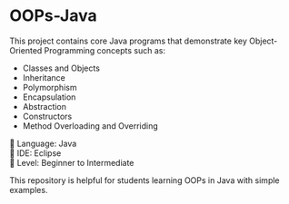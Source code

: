# OOPs-Java

This project contains core Java programs that demonstrate key Object-Oriented Programming concepts such as:

- Classes and Objects
- Inheritance
- Polymorphism
- Encapsulation
- Abstraction
- Constructors
- Method Overloading and Overriding

🔸 Language: Java  
🔸 IDE: Eclipse  
🔸 Level: Beginner to Intermediate

This repository is helpful for students learning OOPs in Java with simple examples.
